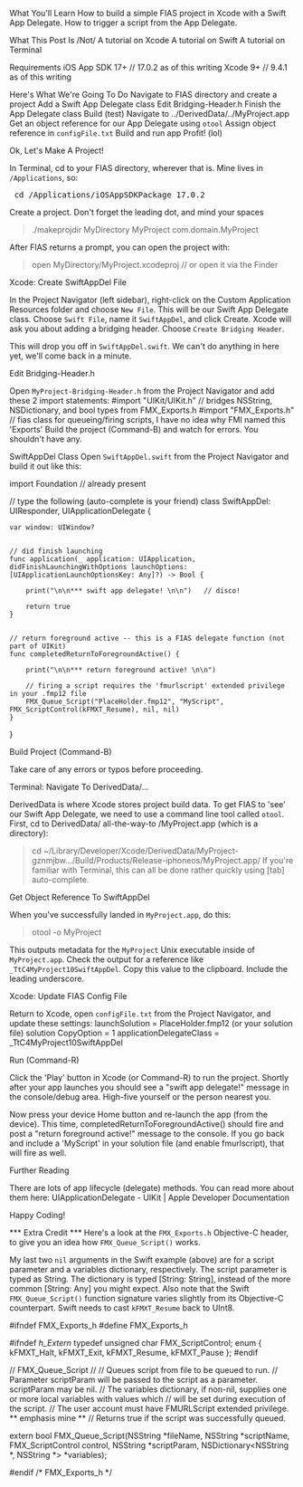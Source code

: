What You'll Learn
How to build a simple FIAS project in Xcode with a Swift App Delegate.
How to trigger a script from the App Delegate.
 
What This Post Is /Not/
A tutorial on Xcode
A tutorial on Swift
A tutorial on Terminal
 
Requirements
iOS App SDK 17+  // 17.0.2 as of this writing
Xcode 9+         //  9.4.1 as of this writing
 
Here's What We're Going To Do
Navigate to FIAS directory and create a project
Add a Swift App Delegate class
Edit Bridging-Header.h
Finish the App Delegate class
Build (test)
Navigate to ../DerivedData/../MyProject.app
Get an object reference for our App Delegate using `otool`
Assign object reference in `configFile.txt`
Build and run app
Profit! (lol)
 
 
 
Ok, Let's Make A Project!

In Terminal, cd to your FIAS directory, wherever that is. Mine lives in `/Applications`, so:
<pre> cd /Applications/iOSAppSDKPackage_17.0.2</pre>

Create a project. Don't forget the leading dot, and mind your spaces
> ./makeprojdir MyDirectory MyProject com.domain.MyProject

After FIAS returns a prompt, you can open the project with:
> open MyDirectory/MyProject.xcodeproj   // or open it via the Finder
 
 
 
Xcode: Create SwiftAppDel File

In the Project Navigator (left sidebar), right-click on the Custom Application Resources folder and choose `New File`. This will be our Swift App Delegate class. Choose `Swift File`, name it `SwiftAppDel`, and click Create. Xcode will ask you about adding a bridging header. Choose `Create Bridging Header`.
 
This will drop you off in `SwiftAppDel.swift`. We can't do anything in here yet, we'll come back in a minute.
 
 
 
Edit Bridging-Header.h

Open `MyProject-Bridging-Header.h` from the Project Navigator and add these 2 import statements:
#import "UIKit/UIKit.h"   // bridges NSString, NSDictionary, and bool types from FMX_Exports.h
#import "FMX_Exports.h"   // fias class for queueing/firing scripts, I have no idea why FMI named this 'Exports'
Build the project (Command-B) and watch for errors. You shouldn't have any.
 
 
 
SwiftAppDel Class
Open `SwiftAppDel.swift` from the Project Navigator and build it out like this:

import Foundation   // already present
 
 
// type the following (auto-complete is your friend)
class SwiftAppDel: UIResponder, UIApplicationDelegate {
   
    var window: UIWindow?
 
 
    // did finish launching
    func application(_ application: UIApplication, didFinishLaunchingWithOptions launchOptions: [UIApplicationLaunchOptionsKey: Any]?) -> Bool {
       
        print("\n\n*** swift app delegate! \n\n")   // disco!
 
        return true
    }
 
 
    // return foreground active -- this is a FIAS delegate function (not part of UIKit)
    func completedReturnToForegroundActive() {
 
        print("\n\n*** return foreground active! \n\n")
 
        // firing a script requires the 'fmurlscript' extended privilege in your .fmp12 file
        FMX_Queue_Script("PlaceHolder.fmp12", "MyScript", FMX_ScriptControl(kFMXT_Resume), nil, nil) 
    }
}
 
 
 
 
Build Project (Command-B)

Take care of any errors or typos before proceeding.
 
 
 
Terminal: Navigate To DerivedData/...

DerivedData is where Xcode stores project build data. To get FIAS to 'see' our Swift App Delegate, we need to use a command line tool called `otool`. First, cd to DerivedData/ all-the-way-to /MyProject.app (which is a directory):
> cd ~/Library/Developer/Xcode/DerivedData/MyProject-gznmjbw.../Build/Products/Release-iphoneos/MyProject.app/
If you're familiar with Terminal, this can all be done rather quickly using [tab] auto-complete.
 
 
 
Get Object Reference To SwiftAppDel

When you've successfully landed in `MyProject.app`, do this:
> otool -o MyProject

This outputs metadata for the `MyProject` Unix executable inside of `MyProject.app`. Check the output for a reference like `_TtC4MyProject10SwiftAppDel`. Copy this value to the clipboard. Include the leading underscore.
 
 
 
Xcode: Update FIAS Config File

Return to Xcode, open `configFile.txt` from the Project Navigator, and update these settings:
launchSolution           = PlaceHolder.fmp12 (or your solution file)
solution CopyOption      = 1
applicationDelegateClass = _TtC4MyProject10SwiftAppDel
 
 
Run (Command-R)

Click the 'Play' button in Xcode (or Command-R) to run the project. Shortly after your app launches you should see a "swift app delegate!" message in the console/debug area. High-five yourself or the person nearest you.
 
Now press your device Home button and re-launch the app (from the device). This time, completedReturnToForegroundActive() should fire and post a "return foreground active!" message to the console. If you go back and include a 'MyScript' in your solution file (and enable fmurlscript), that will fire as well.
 
 
 
Further Reading

There are lots of app lifecycle (delegate) methods. You can read more about them here:
UIApplicationDelegate - UIKit | Apple Developer Documentation
 
 
 
 
Happy Coding! 
 
 
 
*** Extra Credit ***
Here's a look at the `FMX_Exports.h` Objective-C header, to give you an idea how `FMX_Queue_Script()` works.
 
My last two `nil` arguments in the Swift example (above) are for a script parameter and a variables dictionary, respectively. The script parameter is typed as String. The dictionary is typed [String: String], instead of the more common [String: Any] you might expect. Also note that the Swift `FMX_Queue_Script()` function signature varies slightly from its Objective-C counterpart. Swift needs to cast `kFMXT_Resume` back to UInt8.
 
#ifndef FMX_Exports_h
#define FMX_Exports_h
 
#ifndef _h_Extern_
typedef unsigned char  FMX_ScriptControl;
enum
{
    kFMXT_Halt,
    kFMXT_Exit,
    kFMXT_Resume,
    kFMXT_Pause
};
#endif
 
// FMX_Queue_Script
//
// Queues script <scriptName> from file <fileName> to be queued to run.
// Parameter scriptParam will be passed to the script as a parameter.  scriptParam may be nil.
// The variables dictionary, if non-nil, supplies one or more local variables with values which
// will be set during execution of the script.
// The user account must have FMURLScript extended privilege. ** emphasis mine **
// Returns true if the script was successfully queued.
 
extern bool FMX_Queue_Script(NSString *fileName, NSString *scriptName, FMX_ScriptControl control, NSString *scriptParam, NSDictionary<NSString *, NSString *> *variables);
 
#endif /* FMX_Exports_h */
 
